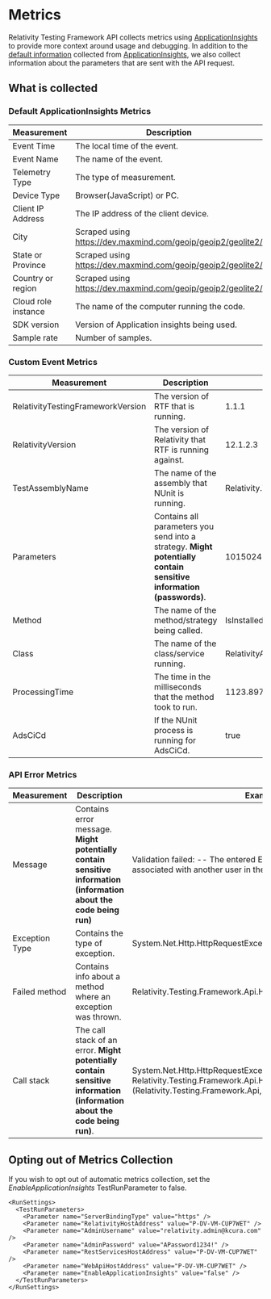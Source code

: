 # Metrics
Relativity Testing Framework API collects metrics using [ApplicationInsights](https://docs.microsoft.com/pl-pl/azure/azure-monitor/app/app-insights-overview) to provide more context around usage and debugging.
In addition to the [default information](https://docs.microsoft.com/en-us/azure/azure-monitor/app/app-insights-overview#what-does-application-insights-monitor) collected from [ApplicationInsights](https://docs.microsoft.com/pl-pl/azure/azure-monitor/app/app-insights-overview), we also collect information about the parameters that are sent with the API request.

## What is collected

### Default ApplicationInsights Metrics
| Measurement | Description | Example |
| ----------- | ----------- | ------- |
| Event Time | The local time of the event. | 2/12/2021, 9:23:05 AM (Local time) |
| Event Name | The name of the event. | RelativityApplicationService.IsInstalledInWorkspace |
| Telemetry Type | The type of measurement. | customEvent |
| Device Type | Browser(JavaScript) or PC. | PC |
| Client IP Address | The IP address of the client device. | 0.0.0.0 |
| City | Scraped using https://dev.maxmind.com/geoip/geoip2/geolite2/ | Des Moines |
| State or Province | Scraped using https://dev.maxmind.com/geoip/geoip2/geolite2/ | Iowa |
| Country or region | Scraped using https://dev.maxmind.com/geoip/geoip2/geolite2/ | United States |
| Cloud role instance | The name of the computer running the code. | a01dpjkdeaba014.kCura.corp |
| SDK version | Version of Application insights being used. | dotnet:2.15.0-4479 |
| Sample rate | Number of samples. | 1 |

### Custom Event Metrics 
| Measurement | Description | Example |
| ----------- | ------- | ----- |
| RelativityTestingFrameworkVersion | The version of RTF that is running. | 1.1.1 |
| RelativityVersion | The version of Relativity that RTF is running against. | 12.1.2.3 |
| TestAssemblyName | The name of the assembly that NUnit is running. | Relativity.Testing.Framework.Api.FunctionalTests |
| Parameters | Contains all parameters you send into a strategy. **Might potentially contain sensitive information (passwords)**. | 1015024 && 1018047 |
| Method | The name of the method/strategy being called. | IsInstalledInWorkspace |
| Class | The name of the class/service running. | RelativityApplicationService |
| ProcessingTime | The time in the milliseconds that the method took to run. | 1123.897 |
| AdsCiCd | If the NUnit process is running for AdsCiCd. | true |


### API Error Metrics 
| Measurement | Description | Example |
| ----------- | ------- | ----- |
| Message | Contains error message. **Might potentially contain sensitive information (information about the code being run)** | Validation failed: -- The entered E-Mail Address is already associated with another user in the system. ... |
| Exception Type | Contains the type of exception. | System.Net.Http.HttpRequestException |
| Failed method | Contains info about a method where an exception was thrown. | Relativity.Testing.Framework.Api.HttpService.CheckResponseStatus |
| Call stack | The call stack of an error. **Might potentially contain sensitive information (information about the code being run)**. | System.Net.Http.HttpRequestException: at Relativity.Testing.Framework.Api.HttpService.CheckResponseStatus (Relativity.Testing.Framework.Api, ... |

## Opting out of Metrics Collection
If you wish to opt out of automatic metrics collection, set the _EnableApplicationInsights_ TestRunParameter to false.

```
<RunSettings>
  <TestRunParameters>
    <Parameter name="ServerBindingType" value="https" />
    <Parameter name="RelativityHostAddress" value="P-DV-VM-CUP7WET" />
    <Parameter name="AdminUsername" value="relativity.admin@kcura.com" />
    <Parameter name="AdminPassword" value="APassword1234!" />
    <Parameter name="RestServicesHostAddress" value="P-DV-VM-CUP7WET" />
    <Parameter name="WebApiHostAddress" value="P-DV-VM-CUP7WET" />
    <Parameter name="EnableApplicationInsights" value="false" />
  </TestRunParameters>
</RunSettings>
```